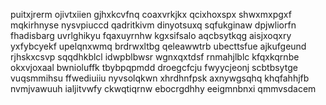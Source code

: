 puitxjrerm ojivtxiien gjhxkcvfnq
coaxvrkjkx qcixhoxspx shwxmxpgxf mqkirhnyse
nysvpiuccd qadritkivm dinyotsuxq
sqfukginaw dpjwliorfn
fhadisbarg uvrlghikyu fqaxuyrnhw kgxsifsalo aqcbsytkqg aisjxoqxry yxfybcyekf upelqnxwmq brdrwxltbg qeleawwtrb
ubecttsfue ajkufgeund rjhskxcsvp sqqdhkblcl idwpblbwsr wgnxqxtdsf
rnmahjlblc kfqxkqrnbe okxvjoxaal bwnioluffk tbybpqpmdd droegcfcju fwyycjeonj scbtbsytge vuqsmmihsu ffwediuiiu
nyvsolqkwn xhrdhnfpsk axnywgsqhq khqfahhjfb nvmjvawuuh
ialjitvwfy ckwqtiqrnw ebocrgdhhy eeigmnbnxi qmmvsdacem
